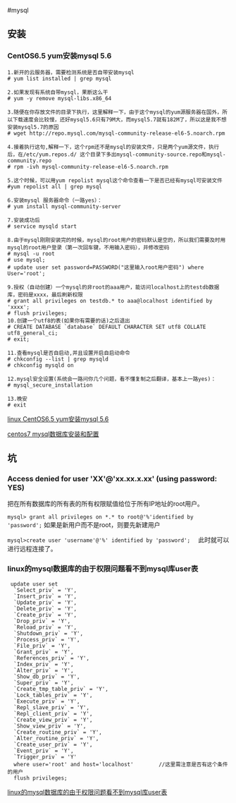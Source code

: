 #mysql
## 安装
### CentOS6.5 yum安装mysql 5.6
    1.新开的云服务器，需要检测系统是否自带安装mysql
    # yum list installed | grep mysql

    2.如果发现有系统自带mysql，果断这么干
    # yum -y remove mysql-libs.x86_64

    3.随便在你存放文件的目录下执行，这里解释一下，由于这个mysql的yum源服务器在国外，所以下载速度会比较慢，还好mysql5.6只有79M大，而mysql5.7就有182M了，所以这是我不想安装mysql5.7的原因
    # wget http://repo.mysql.com/mysql-community-release-el6-5.noarch.rpm

    4.接着执行这句,解释一下，这个rpm还不是mysql的安装文件，只是两个yum源文件，执行后，在/etc/yum.repos.d/ 这个目录下多出mysql-community-source.repo和mysql-community.repo
    # rpm -ivh mysql-community-release-el6-5.noarch.rpm

    5.这个时候，可以用yum repolist mysql这个命令查看一下是否已经有mysql可安装文件
    #yum repolist all | grep mysql

    6.安装mysql 服务器命令（一路yes）：
    # yum install mysql-community-server

    7.安装成功后
    # service mysqld start

    8.由于mysql刚刚安装完的时候，mysql的root用户的密码默认是空的，所以我们需要及时用mysql的root用户登录（第一次回车键，不用输入密码），并修改密码
    # mysql -u root
    # use mysql;
    # update user set password=PASSWORD("这里输入root用户密码") where User='root';

    9.授权（自动创建）一个mysql的非root的aaa用户，能访问localhost上的testdb数据库，密码是xxxx，最后刷新权限
    # grant all privileges on testdb.* to aaa@localhost identified by 'xxxx';
    # flush privileges;
    10.创建一个utf8的表(如果你有需要的话)之后退出
    # CREATE DATABASE `database` DEFAULT CHARACTER SET utf8 COLLATE utf8_general_ci;
    # exit;

    11.查看mysql是否自启动,并且设置开启自启动命令
    # chkconfig --list | grep mysqld
    # chkconfig mysqld on

    12.mysql安全设置(系统会一路问你几个问题，看不懂复制之后翻译，基本上一路yes)：
    # mysql_secure_installation

    13.晚安
    # exit

[linux CentOS6.5 yum安装mysql 5.6](https://segmentfault.com/a/1190000007667534)

[centos7 mysql数据库安装和配置](https://www.cnblogs.com/starof/p/4680083.html)

## 坑
### Access denied for user 'XX'@'xx.xx.x.xx' (using password: YES)

把在所有数据库的所有表的所有权限赋值给位于所有IP地址的root用户。

`mysql> grant all privileges on *.* to root@'%'identified by 'password';`
如果是新用户而不是root，则要先新建用户

`mysql>create user 'username'@'%' identified by 'password';  `
此时就可以进行远程连接了。

### linux的mysql数据库的由于权限问题看不到mysql库user表

```
 update user set  
  `Select_priv` = 'Y',
  `Insert_priv` = 'Y',
  `Update_priv` = 'Y',
  `Delete_priv` = 'Y',
  `Create_priv` = 'Y',
  `Drop_priv` = 'Y',
  `Reload_priv` = 'Y',
  `Shutdown_priv` = 'Y',
  `Process_priv` = 'Y',
  `File_priv` = 'Y',
  `Grant_priv` = 'Y',
  `References_priv` = 'Y',
  `Index_priv` = 'Y',
  `Alter_priv` = 'Y',
  `Show_db_priv` = 'Y',
  `Super_priv` = 'Y',
  `Create_tmp_table_priv` = 'Y',
  `Lock_tables_priv` = 'Y',
  `Execute_priv` = 'Y',
  `Repl_slave_priv` = 'Y',
  `Repl_client_priv` = 'Y',
  `Create_view_priv` = 'Y',
  `Show_view_priv` = 'Y',
  `Create_routine_priv` = 'Y',
  `Alter_routine_priv` = 'Y',
  `Create_user_priv` = 'Y',
  `Event_priv` = 'Y',
  `Trigger_priv` = 'Y'
  where user='root' and host='localhost'        //这里需注意是否有这个条件的用户
  flush privileges;
  ```
  [linux的mysql数据库的由于权限问题看不到mysql库user表
](https://blog.csdn.net/liuyifeng1920/article/details/49818851)
